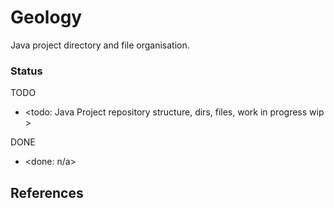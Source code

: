 # Geology

Java project directory and file organisation.

### Status

TODO
* <todo: Java Project repository structure, dirs, files, work in progress wip >

DONE
* <done: n/a>

## References

